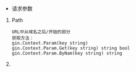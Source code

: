 - 请求参数



1. Path

   ```
   URL中从域名之后/开始的部分
   获取方法：
   gin.Context.Param(key string) 
   gin.Context.Param.Get(key string) string bool
   gin.Context.Param.ByNam(key string) string
   ```

2. 